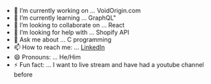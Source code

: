 

- 🔭 I’m currently working on ... VoidOrigin.com
- 🌱 I’m currently learning ... GraphQL"
- 👯 I’m looking to collaborate on ... React
- 🤔 I’m looking for help with ...  Shopify API
- 💬 Ask me about ... C programming
- 📫 How to reach me: ... [LinkedIn](https://www.linkedin.com/in/samolive/)
- 😄 Pronouns: ... He/Him
- ⚡ Fun fact: ... I want to live stream and have had a youtube channel before

